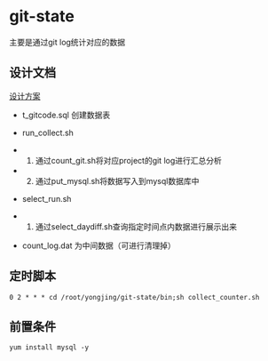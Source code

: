 # git-state
主要是通过git log统计对应的数据

## 设计文档
[设计方案](./doc/DESIGN.md)
- t_gitcode.sql 创建数据表

- run_collect.sh
+ 1. 通过count_git.sh将对应project的git log进行汇总分析
+ 2. 通过put_mysql.sh将数据写入到mysql数据库中

- select_run.sh 
+ 1. 通过select_daydiff.sh查询指定时间点内数据进行展示出来

- count_log.dat 为中间数据（可进行清理掉）

## 定时脚本
```
0 2 * * * cd /root/yongjing/git-state/bin;sh collect_counter.sh
```

## 前置条件
```
yum install mysql -y
```
